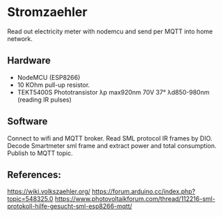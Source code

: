 # Stromzaehler
Read out electricity meter with nodemcu and send per MQTT into home network.

## Hardware
* NodeMCU (ESP8266)
* 10 KOhm pull-up resistor.
* TEKT5400S Phototransistor λp max920nm 70V 37° λd850-980nm (reading IR pulses)

## Software
Connect to wifi and MQTT broker.
Read SML protocol IR frames by DIO. 
Decode Smartmeter sml frame and extract power and total consumption.
Publish to MQTT topic.


## References:
https://wiki.volkszaehler.org/
https://forum.arduino.cc/index.php?topic=548325.0
https://www.photovoltaikforum.com/thread/112216-sml-protokoll-hilfe-gesucht-sml-esp8266-mqtt/
